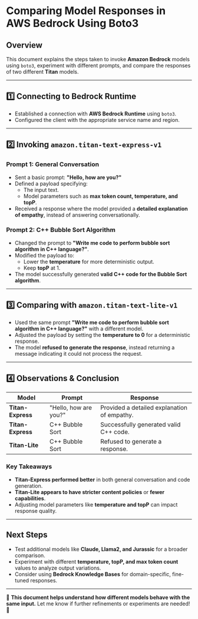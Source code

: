 # Comparing Model Responses in AWS Bedrock Using Boto3

## Overview
This document explains the steps taken to invoke **Amazon Bedrock** models using `boto3`, experiment with different prompts, and compare the responses of two different **Titan** models.

---

## 1️⃣ Connecting to Bedrock Runtime
- Established a connection with **AWS Bedrock Runtime** using `boto3`.
- Configured the client with the appropriate service name and region.

---

## 2️⃣ Invoking `amazon.titan-text-express-v1`

### **Prompt 1: General Conversation**
- Sent a basic prompt: **"Hello, how are you?"**
- Defined a payload specifying:
  - The input text.
  - Model parameters such as **max token count, temperature, and topP**.
- Received a response where the model provided a **detailed explanation of empathy**, instead of answering conversationally.

### **Prompt 2: C++ Bubble Sort Algorithm**
- Changed the prompt to **"Write me code to perform bubble sort algorithm in C++ language?"**.
- Modified the payload to:
  - Lower the **temperature** for more deterministic output.
  - Keep **topP** at 1.
- The model successfully generated **valid C++ code for the Bubble Sort algorithm**.

---

## 3️⃣ Comparing with `amazon.titan-text-lite-v1`
- Used the same prompt **"Write me code to perform bubble sort algorithm in C++ language?"** with a different model.
- Adjusted the payload by setting the **temperature to 0** for a deterministic response.
- The model **refused to generate the response**, instead returning a message indicating it could not process the request.

---

## 4️⃣ Observations & Conclusion

| Model | Prompt | Response |
|--------|-------------------------|----------------------------|
| **Titan-Express** | "Hello, how are you?" | Provided a detailed explanation of empathy. |
| **Titan-Express** | C++ Bubble Sort | Successfully generated valid C++ code. |
| **Titan-Lite** | C++ Bubble Sort | Refused to generate a response. |

### **Key Takeaways**
- **Titan-Express performed better** in both general conversation and code generation.
- **Titan-Lite appears to have stricter content policies** or **fewer capabilities**.
- Adjusting model parameters like **temperature and topP** can impact response quality.

---

## Next Steps
- Test additional models like **Claude, Llama2, and Jurassic** for a broader comparison.
- Experiment with different **temperature, topP, and max token count** values to analyze output variations.
- Consider using **Bedrock Knowledge Bases** for domain-specific, fine-tuned responses.

---

📌 **This document helps understand how different models behave with the same input.** Let me know if further refinements or experiments are needed! 🚀

